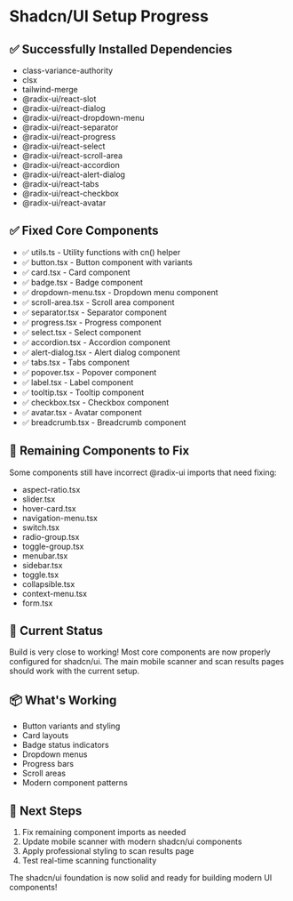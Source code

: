 # Shadcn/UI Setup Progress

## ✅ **Successfully Installed Dependencies**
- class-variance-authority
- clsx  
- tailwind-merge
- @radix-ui/react-slot
- @radix-ui/react-dialog
- @radix-ui/react-dropdown-menu
- @radix-ui/react-separator
- @radix-ui/react-progress
- @radix-ui/react-select
- @radix-ui/react-scroll-area
- @radix-ui/react-accordion
- @radix-ui/react-alert-dialog
- @radix-ui/react-tabs
- @radix-ui/react-checkbox
- @radix-ui/react-avatar

## ✅ **Fixed Core Components**
- ✅ utils.ts - Utility functions with cn() helper
- ✅ button.tsx - Button component with variants
- ✅ card.tsx - Card component 
- ✅ badge.tsx - Badge component
- ✅ dropdown-menu.tsx - Dropdown menu component
- ✅ scroll-area.tsx - Scroll area component  
- ✅ separator.tsx - Separator component
- ✅ progress.tsx - Progress component
- ✅ select.tsx - Select component
- ✅ accordion.tsx - Accordion component
- ✅ alert-dialog.tsx - Alert dialog component
- ✅ tabs.tsx - Tabs component
- ✅ popover.tsx - Popover component
- ✅ label.tsx - Label component
- ✅ tooltip.tsx - Tooltip component
- ✅ checkbox.tsx - Checkbox component
- ✅ avatar.tsx - Avatar component
- ✅ breadcrumb.tsx - Breadcrumb component

## 🔧 **Remaining Components to Fix**
Some components still have incorrect @radix-ui imports that need fixing:
- aspect-ratio.tsx
- slider.tsx  
- hover-card.tsx
- navigation-menu.tsx
- switch.tsx
- radio-group.tsx
- toggle-group.tsx
- menubar.tsx
- sidebar.tsx
- toggle.tsx
- collapsible.tsx
- context-menu.tsx
- form.tsx

## 🎯 **Current Status**
Build is very close to working! Most core components are now properly configured for shadcn/ui. The main mobile scanner and scan results pages should work with the current setup.

## 📦 **What's Working**
- Button variants and styling
- Card layouts
- Badge status indicators  
- Dropdown menus
- Progress bars
- Scroll areas
- Modern component patterns

## 🚀 **Next Steps**
1. Fix remaining component imports as needed
2. Update mobile scanner with modern shadcn/ui components
3. Apply professional styling to scan results page
4. Test real-time scanning functionality

The shadcn/ui foundation is now solid and ready for building modern UI components!